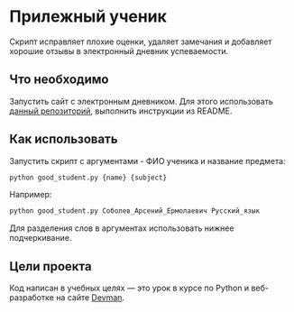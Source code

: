 # Прилежный ученик

Скрипт исправляет плохие оценки, удаляет замечания и добавляет хорошие отзывы в электронный дневник успеваемости.

## Что необходимо

Запустить сайт с электронным дневником. Для этого использовать [данный репозиторий](https://github.com/devmanorg/e-diary/tree/master), выполнить инструкции из README.  

## Как использовать

Запустить скрипт с аргументами -  ФИО ученика и название предмета: 
```python
python good_student.py {name} {subject}
```
Например:
```python
python good_student.py Соболев_Арсений_Ермолаевич Русский_язык
```
Для разделения слов в аргументах использовать нижнее подчеркивание.

## Цели проекта

Код написан в учебных целях — это урок в курсе по Python и веб-разработке на сайте [Devman](https://dvmn.org).

